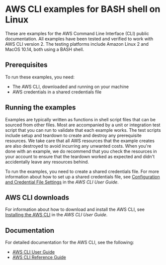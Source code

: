 <!--
Copyright Amazon.com, Inc. or its affiliates. All Rights Reserved.
This file is licensed under the Apache License, Version 2.0 (the "License").

You may not use this file except in compliance with the License. A copy of
the License is located at http://aws.amazon.com/apache2.0/.

This file is distributed on an "AS IS" BASIS, WITHOUT WARRANTIES OR
CONDITIONS OF ANY KIND, either express or implied. See the License for the
specific language governing permissions and limitations under the License.
-->

# AWS CLI examples for BASH shell on Linux

These are examples for the AWS Command Line Interface (CLI) public 
documentation. All examples have been tested and verified to work with AWS CLI
version 2. The testing platforms include Amazon Linux 2 and MacOS 10.14, both
using a BASH shell.

## Prerequisites

To run these examples, you need:

 * The AWS CLI, downloaded and running on your machine
 * AWS credentials in a shared credentials file

## Running the examples

Examples are typically written as functions in shell script files that can be
sourced from other files. Most are accompanied by a unit or integration test
script that you can run to validate that each example works. The test scripts
include setup and teardown to create and destroy any prerequisite resources. 
We take care that all AWS resources that the example creates are also destroyed
to avoid incurring any unwanted costs. When you're done with an example, we do
recommend that you check the resources in your account to ensure that the 
teardown worked as expected and didn't accidentally leave any resources behind.

To run the examples, you need to create a shared credentials file. For more 
information about how to set up a shared credentials file, see [Configuration 
and Credential File Settings](https://docs.aws.amazon.com/cli/latest/userguide/cli-configure-files.html)
in the _AWS CLI User Guide_.

## AWS CLI downloads

For information about how to download and install the AWS CLI, see [Installing
the AWS CLI](https://docs.aws.amazon.com/cli/latest/userguide/cli-chap-install.html)
in the _AWS CLI User Guide_.

## Documentation

For detailed documentation for the AWS CLI, see the following:

 * [AWS CLI User Guide](https://docs.aws.amazon.com/cli/latest/userguide/)
 * [AWS CLI Reference Guide](https://docs.aws.amazon.com/cli/latest/reference/)
